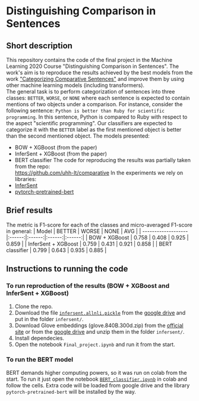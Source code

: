 # Distinguishing Comparison in Sentences
## Short description
This repository contains the code of the final project in the Machine Learning 2020 Course "Distinguishing Comparison in Sentences". The work's aim is to reproduce the results achieved by the best models from the work ["Categorizing Comparative Sentences"](https://arxiv.org/abs/1809.06152) and improve them by using other machine learning models (including transformers).  
The general task is to perform categorization of sentences into three classes: ``BETTER``, ``WORSE``, or ``NONE`` where each sentence is expected to contain mentions of two objects under a comparison. For instance, consider the following sentence: 
``Python is better than Ruby for scientific programming``. In this sentence, Python is compared to Ruby with respect to the aspect "scientific programming". Our classifiers are expected to categorize it with the ``BETTER`` label as the first mentioned object is better than the second mentioned objeсt.
The models presented:
- BOW + XGBoost (from the paper)
- InferSent + XGBoost (from the paper)
- BERT classifier
The code for reproducing the results was partially taken from the repo:  
https://github.com/uhh-lt/comparative
In the experiments we rely on libraries:
- [InferSent](https://github.com/facebookresearch/InferSent)
- [pytorch-pretrained-bert](https://github.com/maknotavailable/pytorch-pretrained-BERT)

## Brief results
The metric is F1-score for each of the classes and micro-averaged F1-score in general:
| Model               | BETTER | WORSE  | NONE   | AVG    |
| ------------------- |:------:|:------:|:------:|:------:|
| BOW + XGBoost       | 0.758  | 0.408  | 0.925  | 0.859  |
| InferSent + XGBoost | 0.759  | 0.431  | 0.921  | 0.858  |
| BERT classifier     | 0.799  | 0.643  | 0.935  | 0.885  |

## Instructions to running the code
### To run reproduction of the results (BOW + XGBoost and InferSent + XGBoost)
1. Clone the repo.
2. Download the file [``infersent.allnli.pickle``](https://drive.google.com/open?id=1G9qEKCmRo3pegwlQEHbe0pZxFRSFop3n) from the [google drive](https://drive.google.com/open?id=1G9qEKCmRo3pegwlQEHbe0pZxFRSFop3n) and put in the folder ``infersent/``.
3. Download Glove embeddings (glove.840B.300d.zip) from the [official site](https://nlp.stanford.edu/projects/glove/) or from the [google drive](https://drive.google.com/open?id=1JVI2jk1xBmgt8iMy7U3HYDUesGXgvi73) and unzip them in the folder ``infersent/``.
4. Install dependecies.
5. Open the notebook ``Final_project.ipynb`` and run it from the start.
### To run the BERT model
BERT demands higher computing powers, so it was run on colab from the start. To run it just open the notebook [``BERT_classifier.ipynb``](https://colab.research.google.com/drive/1yLxIhWBUiq2jHk-5npeB_EXhJDVOLYZg) in colab and follow the cells. Extra code will be loaded from google drive and the library ``pytorch-pretrained-bert`` will be installed by the way.
